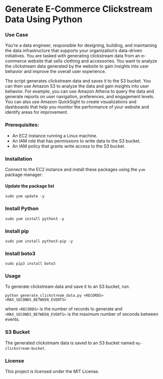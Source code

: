 # Generate E-Commerce Clickstream Data Using Python

### Use Case
You're a data engineer, responsible for designing, building, and maintaining the data infrastructure that supports your organization’s data-driven initiatives. 
You are tasked with generating clickstream data from an e-commerce website that sells clothing and accessories.
You want to analyze the clickstream data generated by the website to gain insights into user behavior and improve the overall user experience.

The script generates clickstream data and saves it to the S3 bucket. You can then use Amazon S3 to analyze the data and gain insights into user behavior. 
For example, you can use Amazon Athena to query the data and generate reports on user navigation, preferences, and engagement levels. 
You can also use Amazon QuickSight to create visualizations and dashboards that help you monitor the performance of your website and identify areas for improvement.

### Prerequisites:

* An EC2 instance running a Linux machine.
* An IAM role that has permissions to write data to the S3 bucket.
* An IAM policy that grants write access to the S3 bucket.

### Installation
Connect to the EC2 instance and install these packages using the `yum` package manager:


#### Update the package list
```
sudo yum update -y
```
### Install Python
```
sudo yum install python3 -y
```
### Install pip
```
sudo yum install python3-pip -y
```
### Install boto3
```
sudo pip3 install boto3
```

### Usage
To generate clickstream data and save it to an S3 bucket, run:

```
python generate_clickstream_data.py <RECORDS> <MAX_SECONDS_BETWEEN_EVENTS>
```
where `<RECORDS>` is the number of records to generate and `<MAX_SECONDS_BETWEEN_EVENTS>` is the maximum number of seconds between events.

### S3 Bucket
The generated clickstream data is saved to an S3 bucket named `my-clickstream-bucket`.

### License
This project is licensed under the MIT License.

